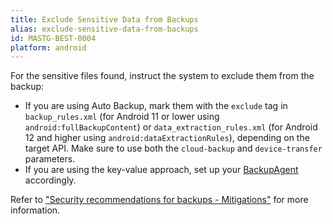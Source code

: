 ```yaml
---
title: Exclude Sensitive Data from Backups
alias: exclude-sensitive-data-from-backups
id: MASTG-BEST-0004
platform: android
---
```


For the sensitive files found, instruct the system to exclude them from the backup:

- If you are using Auto Backup, mark them with the `exclude` tag in `backup_rules.xml` (for Android 11 or lower using `android:fullBackupContent`) or `data_extraction_rules.xml` (for Android 12 and higher using `android:dataExtractionRules`), depending on the target API. Make sure to use both the `cloud-backup` and `device-transfer` parameters.
- If you are using the key-value approach, set up your [BackupAgent](https://developer.android.com/identity/data/keyvaluebackup#BackupAgent) accordingly.

Refer to ["Security recommendations for backups - Mitigations"](https://developer.android.com/privacy-and-security/risks/backup-best-practices#security-recommendations-for-backups-mitigations) for more information.
